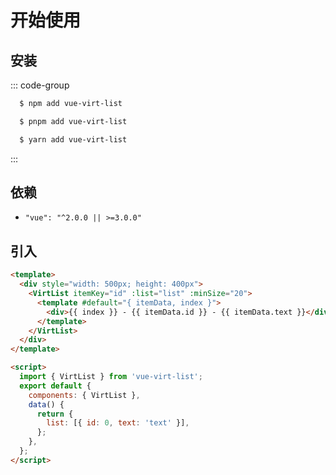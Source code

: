 # 开始使用

## 安装

::: code-group

```sh [npm]
  $ npm add vue-virt-list
```

```sh [pnpm]
  $ pnpm add vue-virt-list
```

```sh [yarn]
  $ yarn add vue-virt-list
```

:::

## 依赖

- `"vue": "^2.0.0 || >=3.0.0"`

## 引入

```html
<template>
  <div style="width: 500px; height: 400px">
    <VirtList itemKey="id" :list="list" :minSize="20">
      <template #default="{ itemData, index }">
        <div>{{ index }} - {{ itemData.id }} - {{ itemData.text }}</div>
      </template>
    </VirtList>
  </div>
</template>

<script>
  import { VirtList } from 'vue-virt-list';
  export default {
    components: { VirtList },
    data() {
      return {
        list: [{ id: 0, text: 'text' }],
      };
    },
  };
</script>
```
